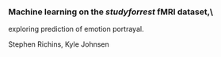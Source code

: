 ### Machine learning on the _studyforrest_ fMRI dataset,\
exploring prediction of emotion portrayal.

Stephen Richins, Kyle Johnsen
